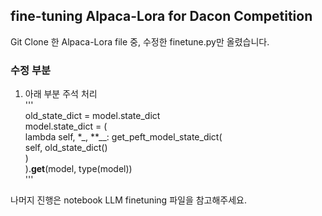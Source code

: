 ## fine-tuning Alpaca-Lora for Dacon Competition  
Git Clone 한 Alpaca-Lora file 중, 수정한 finetune.py만 올렸습니다.  
  
  ### 수정 부분  
  1. 아래 부분 주석 처리  
    '''  
    old_state_dict = model.state_dict  
    model.state_dict = (  
        lambda self, *_, **__: get_peft_model_state_dict(  
            self, old_state_dict()  
        )  
    ).__get__(model, type(model))  
    '''
  
나머지 진행은 notebook LLM finetuning 파일을 참고해주세요.
